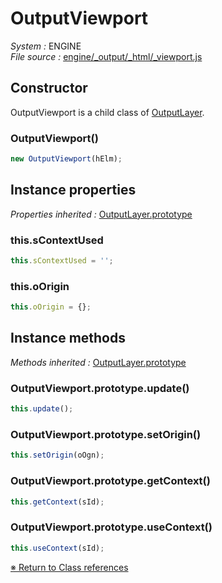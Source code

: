 # OutputViewport


_System :_ ENGINE  
_File source :_ [engine/_output/_html/_viewport.js](https://github.com/de-sign/DBZ-Versus/blob/master/src/assets/js/engine/_output/_html/_viewport.js)

## Constructor

OutputViewport is a child class of [OutputLayer](OutputLayer.md).
### OutputViewport()

```javascript
new OutputViewport(hElm);
```


## Instance properties
_Properties inherited :_ [OutputLayer.prototype](OutputLayer.md#instance-properties)

### this.sContextUsed

```javascript
this.sContextUsed = '';
```

### this.oOrigin

```javascript
this.oOrigin = {};
```


## Instance methods
_Methods inherited :_ [OutputLayer.prototype](OutputLayer.md#instance-methods) 

### OutputViewport.prototype.update()

```javascript
this.update();
```

### OutputViewport.prototype.setOrigin()

```javascript
this.setOrigin(oOgn);
```

### OutputViewport.prototype.getContext()

```javascript
this.getContext(sId);
```

### OutputViewport.prototype.useContext()

```javascript
this.useContext(sId);
```


<link rel="stylesheet" href="../_doc.css" />

[&#8251; Return to Class references](References.md)